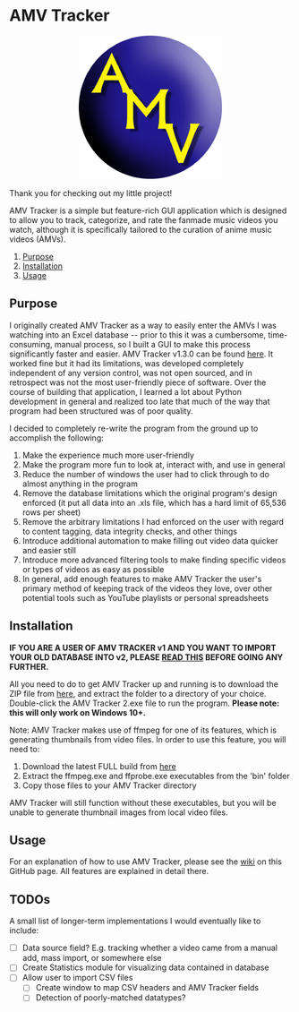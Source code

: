 # AMV Tracker

<p align="center">
<img src="https://github.com/bsobotka/amv_tracker/blob/main/md_images/md-amvt-logo.png">
</p>

Thank you for checking out my little project!

AMV Tracker is a simple but feature-rich GUI application which is designed to allow you to track, categorize, and rate the fanmade music videos you watch, although it is specifically tailored to the curation of anime music videos (AMVs).

1. [Purpose](#purpose)
2. [Installation](#installation)
3. [Usage](#usage)

## Purpose
I originally created AMV Tracker as a way to easily enter the AMVs I was watching into an Excel database -- prior to this it was a cumbersome, time-consuming, manual process, so I built a GUI to make this process significantly faster and easier. AMV Tracker v1.3.0 can be found [here](https://amvtracker.wordpress.com/). It worked fine but it had its limitations, was developed completely independent of any version control, was not open sourced, and in retrospect was not the most user-friendly piece of software. Over the course of building that application, I learned a lot about Python development in general and realized too late that much of the way that program had been structured was of poor quality.

I decided to completely re-write the program from the ground up to accomplish the following:
1. Make the experience much more user-friendly
2. Make the program more fun to look at, interact with, and use in general
3. Reduce the number of windows the user had to click through to do almost anything in the program
4. Remove the database limitations which the original program's design enforced (it put all data into an .xls file, which has a hard limit of 65,536 rows per sheet)
5. Remove the arbitrary limitations I had enforced on the user with regard to content tagging, data integrity checks, and other things
6. Introduce additional automation to make filling out video data quicker and easier still
7. Introduce more advanced filtering tools to make finding specific videos or types of videos as easy as possible
8. In general, add enough features to make AMV Tracker the user's primary method of keeping track of the videos they love, over other potential tools such as YouTube playlists or personal spreadsheets

## Installation
**IF YOU ARE A USER OF AMV TRACKER v1 AND YOU WANT TO IMPORT YOUR OLD DATABASE INTO v2, PLEASE [READ THIS](https://github.com/bsobotka/amv_tracker/wiki/Adding-videos-to-your-database#import-from-previous-version-of-amv-tracker) BEFORE GOING ANY FURTHER.**

All you need to do to get AMV Tracker up and running is to download the ZIP file from [here](link), and extract the folder to a directory of your choice. Double-click the AMV Tracker 2.exe file to run the program. **Please note: this will only work on Windows 10+.**

Note: AMV Tracker makes use of ffmpeg for one of its features, which is generating thumbnails from video files. In order to use this feature, you will need to:
1. Download the latest FULL build from [here](https://www.gyan.dev/ffmpeg/builds/)
2. Extract the ffmpeg.exe and ffprobe.exe executables from the 'bin' folder
3. Copy those files to your AMV Tracker directory

AMV Tracker will still function without these executables, but you will be unable to generate thumbnail images from local video files.

## Usage
For an explanation of how to use AMV Tracker, please see the [wiki](https://github.com/bsobotka/amv_tracker/wiki) on this GitHub page. All features are explained in detail there.

## TODOs
A small list of longer-term implementations I would eventually like to include:
- [ ] Data source field? E.g. tracking whether a video came from a manual add, mass import, or somewhere else
- [ ] Create Statistics module for visualizing data contained in database
- [ ] Allow user to import CSV files
  - [ ] Create window to map CSV headers and AMV Tracker fields
  - [ ] Detection of poorly-matched datatypes?
